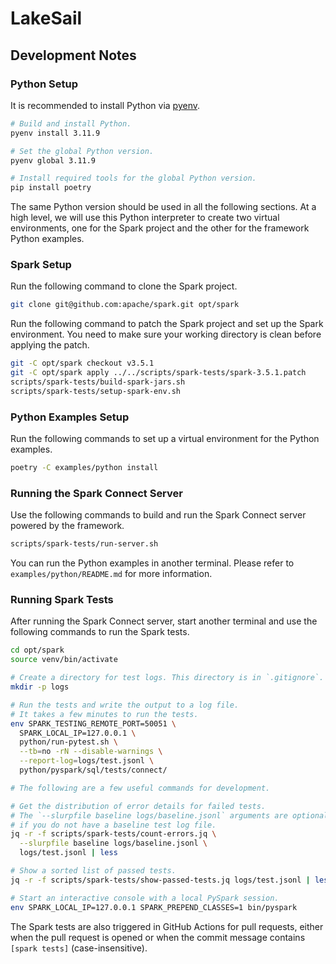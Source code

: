 # LakeSail

## Development Notes

### Python Setup

It is recommended to install Python via [pyenv](https://github.com/pyenv/pyenv).

```bash
# Build and install Python.
pyenv install 3.11.9

# Set the global Python version.
pyenv global 3.11.9

# Install required tools for the global Python version.
pip install poetry
```

The same Python version should be used in all the following sections.
At a high level, we will use this Python interpreter to create two virtual environments,
one for the Spark project and the other for the framework Python examples.

### Spark Setup

Run the following command to clone the Spark project.

```bash
git clone git@github.com:apache/spark.git opt/spark
```

Run the following command to patch the Spark project and set up the Spark environment.
You need to make sure your working directory is clean before applying the patch.

```bash
git -C opt/spark checkout v3.5.1
git -C opt/spark apply ../../scripts/spark-tests/spark-3.5.1.patch
scripts/spark-tests/build-spark-jars.sh
scripts/spark-tests/setup-spark-env.sh
```

### Python Examples Setup

Run the following commands to set up a virtual environment for the Python examples.

```bash
poetry -C examples/python install
```

### Running the Spark Connect Server

Use the following commands to build and run the Spark Connect server powered by the framework.

```bash
scripts/spark-tests/run-server.sh
```

You can run the Python examples in another terminal.
Please refer to `examples/python/README.md` for more information.

### Running Spark Tests

After running the Spark Connect server, start another terminal and use the following commands to run the Spark tests.

```bash
cd opt/spark
source venv/bin/activate

# Create a directory for test logs. This directory is in `.gitignore`.
mkdir -p logs

# Run the tests and write the output to a log file.
# It takes a few minutes to run the tests.
env SPARK_TESTING_REMOTE_PORT=50051 \
  SPARK_LOCAL_IP=127.0.0.1 \
  python/run-pytest.sh \
  --tb=no -rN --disable-warnings \
  --report-log=logs/test.jsonl \
  python/pyspark/sql/tests/connect/

# The following are a few useful commands for development.

# Get the distribution of error details for failed tests.
# The `--slurpfile baseline logs/baseline.jsonl` arguments are optional
# if you do not have a baseline test log file.
jq -r -f scripts/spark-tests/count-errors.jq \
  --slurpfile baseline logs/baseline.jsonl \
  logs/test.jsonl | less

# Show a sorted list of passed tests.
jq -r -f scripts/spark-tests/show-passed-tests.jq logs/test.jsonl | less

# Start an interactive console with a local PySpark session.
env SPARK_LOCAL_IP=127.0.0.1 SPARK_PREPEND_CLASSES=1 bin/pyspark
```

The Spark tests are also triggered in GitHub Actions for pull requests,
either when the pull request is opened or when the commit message contains `[spark tests]` (case-insensitive).
